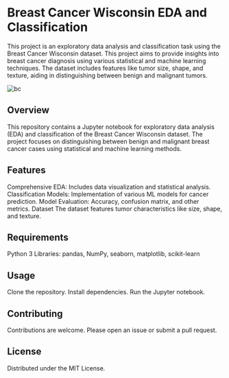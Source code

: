 # Breast Cancer Wisconsin EDA and Classification

This project is an exploratory data analysis and classification task using the Breast Cancer Wisconsin dataset. This project aims to provide insights into breast cancer diagnosis using various statistical and machine learning techniques. The dataset includes features like tumor size, shape, and texture, aiding in distinguishing between benign and malignant tumors.

![bc](https://github.com/abdullah1772/Breast-Cancer-Wisconsin-EDA-and-Classification/assets/88187437/686c97a2-c113-4dab-9213-8e179f3923ce)

## Overview
This repository contains a Jupyter notebook for exploratory data analysis (EDA) and classification of the Breast Cancer Wisconsin dataset. The project focuses on distinguishing between benign and malignant breast cancer cases using statistical and machine learning methods.

## Features
Comprehensive EDA: Includes data visualization and statistical analysis.
Classification Models: Implementation of various ML models for cancer prediction.
Model Evaluation: Accuracy, confusion matrix, and other metrics.
Dataset
The dataset features tumor characteristics like size, shape, and texture.

## Requirements
Python 3
Libraries: pandas, NumPy, seaborn, matplotlib, scikit-learn

## Usage
Clone the repository.
Install dependencies.
Run the Jupyter notebook.

## Contributing
Contributions are welcome. Please open an issue or submit a pull request.

## License
Distributed under the MIT License.
